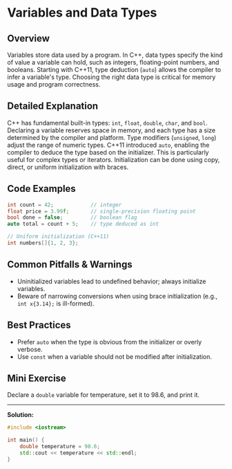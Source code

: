 # Variables and Data Types

## Overview
Variables store data used by a program. In C++, data types specify the kind of value a variable can hold, such as integers, floating-point numbers, and booleans. Starting with C++11, type deduction (`auto`) allows the compiler to infer a variable's type. Choosing the right data type is critical for memory usage and program correctness.

## Detailed Explanation
C++ has fundamental built-in types: `int`, `float`, `double`, `char`, and `bool`. Declaring a variable reserves space in memory, and each type has a size determined by the compiler and platform. Type modifiers (`unsigned`, `long`) adjust the range of numeric types. C++11 introduced `auto`, enabling the compiler to deduce the type based on the initializer. This is particularly useful for complex types or iterators. Initialization can be done using copy, direct, or uniform initialization with braces.

## Code Examples
```cpp
int count = 42;            // integer
float price = 3.99f;       // single-precision floating point
bool done = false;         // boolean flag
auto total = count + 5;    // type deduced as int

// Uniform initialization (C++11)
int numbers[]{1, 2, 3};
```

## Common Pitfalls & Warnings
- Uninitialized variables lead to undefined behavior; always initialize variables.
- Beware of narrowing conversions when using brace initialization (e.g., `int x{3.14};` is ill-formed).

## Best Practices
- Prefer `auto` when the type is obvious from the initializer or overly verbose.
- Use `const` when a variable should not be modified after initialization.

## Mini Exercise
Declare a `double` variable for temperature, set it to 98.6, and print it.

---
**Solution:**
```cpp
#include <iostream>

int main() {
    double temperature = 98.6;
    std::cout << temperature << std::endl;
}
```

